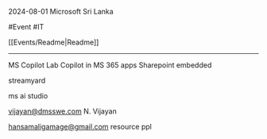 2024-08-01
Microsoft Sri Lanka

#Event #IT

[[Events/Readme|Readme]]

---
MS Copilot Lab
Copilot in MS 365 apps
Sharepoint embedded 

streamyard

ms ai studio


vijayan@dmsswe.com
N. Vijayan 


hansamaligamage@gmail.com
resource ppl